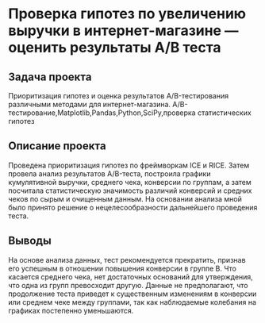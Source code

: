 # Проверка гипотез по увеличению выручки в интернет-магазине — оценить результаты A/B теста

## Задача проекта

Приоритизация гипотез и оценка результатов A/B-тестирования различными методами для интернет-магазина.
A/B-тестирование,Matplotlib,Pandas,Python,SciPy,проверка статистических гипотез

## Описание проекта

Проведена приоритизация гипотез по фреймворкам ICE и RICE. Затем провела анализ результатов A/B-теста, построила графики кумулятивной выручки, среднего чека, конверсии по группам, а затем посчитала статистическую значимость различий конверсий и средних чеков по сырым и очищенным данным. На основании анализа мной было принято решение о нецелесообразности дальнейшего проведения теста.

## Выводы

На основе анализа данных, тест рекомендуется прекратить, признав его успешным в отношении повышения конверсии в группе B. Что касается среднего чека, нет достаточных оснований для утверждения, что одна из групп превосходит другую. Данные не предполагают, что продолжение теста приведет к существенным изменениям в конверсии или среднем чеке между группами, так как наблюдаемые колебания на графиках постепенно уменьшаются.

